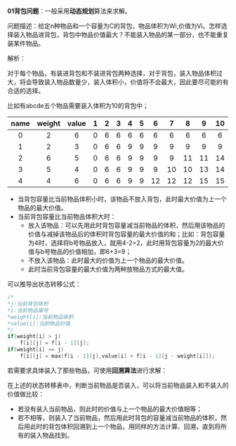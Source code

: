 **01背包问题**：一般采用**动态规划**算法来求解。

问题描述：给定n种物品和一个容量为C的背包，物品体积为Wi,价值为Vi。怎样选择装入物品进背包，背包中物品价值最大？不能装入物品的某一部分，也不能重复装某件物品。

解析：

对于每个物品，有装进背包和不装进背包两种选择，对于背包，装入物品体积过大，将会导致装入物品数量少，装入体积小，价值将不会最大，因此要尽可能的有合适的选择。

比如有abcde五个物品需要装入体积为10的背包中；

| name | weight | value |  1   |  2   |  3   |  4   |  5   |  6   |  7   |  8   |  9   |  10  |
| :--: | :----: | :---: | :--: | :--: | :--: | :--: | :--: | :--: | :--: | :--: | :--: | :--: |
|  0   |   2    |   6   |  0   |  6   |  6   |  6   |  6   |  6   |  6   |  6   |  6   |  6   |
|  1   |   2    |   3   |  0   |  6   |  6   |  9   |  9   |  9   |  9   |  9   |  9   |  9   |
|  2   |   6    |   5   |  0   |  6   |  6   |  9   |  9   |  9   |  9   |  11  |  11  |  14  |
|  3   |   5    |   4   |  0   |  6   |  6   |  9   |  9   |  9   |  10  |  10  |  13  |  14  |
|  4   |   4    |   6   |  0   |  6   |  6   |  9   |  9   |  12  |  12  |  12  |  15  |  15  |

- 当背包容量比当前物品体积小时，该物品不放入背包，此时最大价值为上一个物品的最大价值。
- 当前背包容量比当前物品体积大时：
  - 放入该物品：可以先用此时背包容量减当前物品的体积，然后用该物品的价值与减掉该物品后的体积时背包容量的最大价值的和；比如：背包容量为4时，选择将b号物品放入，就用4-2=2，此时用背包容量为2的最大价值与b号物品的价值相加，即6+3=9；
  - 不放入该物品：此时最大的价值为上一个物品的最大价值。
  - 此时当前背包容量的最大价值为两种放物品方式的最大值。


可以推导出状态转移公式：

```c
/*
*j:当前背包体积
*i:当前物品编号
*weight[i]:当前物品体积
*value[i]:当前物品价值
*/
if(weight[i] > j)
	f[i][j] = f[i - 1][j];
if(weight[i] <= j)
	f[i][j] = max(f[i - 1][j],value[i] + f[i - 1][j - weight[i]]);
```

若需要求具体装入了那些物品，可使用**回溯算法**进行求解：

在上述的状态转移表中，判断当前物品是否装入，可以将当前物品装入和不装入的价值做比较：

- 若没有装入当前物品，则此时的价值与上一个物品的最大价值相等；
- 若不相等，则装入了当前物品，然后用此时背包的容量减当前物品的体积，然后用此时的背包体积回溯到上一个物品，用同样的方法计算、回溯，直到将所有的装入物品找到。

